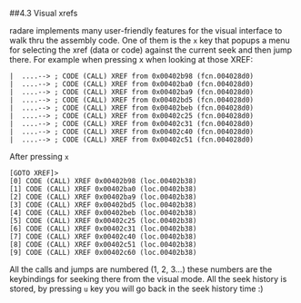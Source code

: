 ##4.3 Visual xrefs

radare implements many user-friendly features for the visual interface to walk thru the assembly code. One of them is the `x` key that popups a menu for selecting the xref (data or code) against the current seek and then jump there. 
For example when pressing x when looking at those XREF:


    |  ....--> ; CODE (CALL) XREF from 0x00402b98 (fcn.004028d0)
    |  ....--> ; CODE (CALL) XREF from 0x00402ba0 (fcn.004028d0)                  
    |  ....--> ; CODE (CALL) XREF from 0x00402ba9 (fcn.004028d0)       
    |  ....--> ; CODE (CALL) XREF from 0x00402bd5 (fcn.004028d0)        
    |  ....--> ; CODE (CALL) XREF from 0x00402beb (fcn.004028d0)   
    |  ....--> ; CODE (CALL) XREF from 0x00402c25 (fcn.004028d0)     
    |  ....--> ; CODE (CALL) XREF from 0x00402c31 (fcn.004028d0)              
    |  ....--> ; CODE (CALL) XREF from 0x00402c40 (fcn.004028d0)            
    |  ....--> ; CODE (CALL) XREF from 0x00402c51 (fcn.004028d0)
    
After pressing `x`

    [GOTO XREF]>                                                                       
    [0] CODE (CALL) XREF 0x00402b98 (loc.00402b38)
    [1] CODE (CALL) XREF 0x00402ba0 (loc.00402b38)
    [2] CODE (CALL) XREF 0x00402ba9 (loc.00402b38)
    [3] CODE (CALL) XREF 0x00402bd5 (loc.00402b38)
    [4] CODE (CALL) XREF 0x00402beb (loc.00402b38)
    [5] CODE (CALL) XREF 0x00402c25 (loc.00402b38)
    [6] CODE (CALL) XREF 0x00402c31 (loc.00402b38)
    [7] CODE (CALL) XREF 0x00402c40 (loc.00402b38)
    [8] CODE (CALL) XREF 0x00402c51 (loc.00402b38)
    [9] CODE (CALL) XREF 0x00402c60 (loc.00402b38)    

All the calls and jumps are numbered (1, 2, 3...) these numbers are the keybindings for seeking there from the visual mode.
All the seek history is stored, by pressing `u` key you will go back in the seek history time :)
